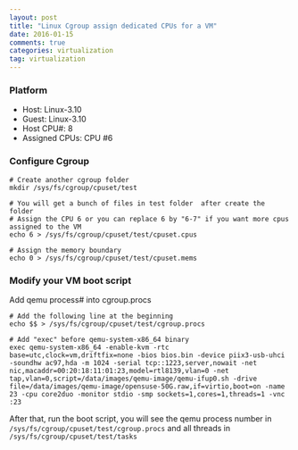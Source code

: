```yaml
---
layout: post
title: "Linux Cgroup assign dedicated CPUs for a VM"
date: 2016-01-15
comments: true
categories: virtualization
tag: virtualization
---
```


### Platform 
* Host: Linux-3.10
* Guest: Linux-3.10
* Host CPU#: 8
* Assigned CPUs: CPU #6

### Configure Cgroup


```
# Create another cgroup folder
mkdir /sys/fs/cgroup/cpuset/test

# You will get a bunch of files in test folder  after create the folder
# Assign the CPU 6 or you can replace 6 by "6-7" if you want more cpus assigned to the VM
echo 6 > /sys/fs/cgroup/cpuset/test/cpuset.cpus

# Assign the memory boundary
echo 0 > /sys/fs/cgroup/cpuset/test/cpuset.mems

```
### Modify your VM boot script

Add qemu process# into cgroup.procs

```
# Add the following line at the beginning
echo $$ > /sys/fs/cgroup/cpuset/test/cgroup.procs

# Add "exec" before qemu-system-x86_64 binary
exec qemu-system-x86_64 -enable-kvm -rtc base=utc,clock=vm,driftfix=none -bios bios.bin -device piix3-usb-uhci -soundhw ac97,hda -m 1024 -serial tcp::1223,server,nowait -net nic,macaddr=00:20:18:11:01:23,model=rtl8139,vlan=0 -net tap,vlan=0,script=/data/images/qemu-image/qemu-ifup0.sh -drive file=/data/images/qemu-image/opensuse-50G.raw,if=virtio,boot=on -name 23 -cpu core2duo -monitor stdio -smp sockets=1,cores=1,threads=1 -vnc :23
```

After that, run the boot script, you will see the qemu process number in `/sys/fs/cgroup/cpuset/test/cgroup.procs` and all threads in `/sys/fs/cgroup/cpuset/test/tasks`
